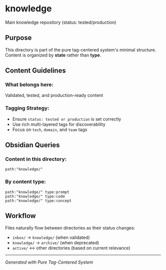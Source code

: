 # knowledge

Main knowledge repository (status: tested/production)

## Purpose

This directory is part of the pure tag-centered system's minimal structure. Content is organized by **state** rather than **type**.

## Content Guidelines

### What belongs here:
Validated, tested, and production-ready content

### Tagging Strategy:
- Ensure `status: tested or production` is set correctly
- Use rich multi-layered tags for discoverability
- Focus on `tech`, `domain`, and `team` tags

## Obsidian Queries

### Content in this directory:
```query
path:"knowledge/"
```

### By content type:
```query
path:"knowledge/" type:prompt
path:"knowledge/" type:code  
path:"knowledge/" type:concept
```

## Workflow

Files naturally flow between directories as their status changes:
- `inbox/` → `knowledge/` (when validated)
- `knowledge/` → `archive/` (when deprecated)
- `active/` ↔ other directories (based on current relevance)

---
*Generated with Pure Tag-Centered System*

